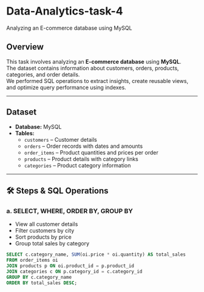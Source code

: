 # Data-Analytics-task-4
Analyzing an E-commerce database using MySQL


## Overview  
This task involves analyzing an **E-commerce database** using **MySQL**.  
The dataset contains information about customers, orders, products, categories, and order details.  
We performed SQL operations to extract insights, create reusable views, and optimize query performance using indexes.

---

## Dataset  
- **Database:** MySQL  
- **Tables:**  
  - `customers` – Customer details  
  - `orders` – Order records with dates and amounts  
  - `order_items` – Product quantities and prices per order  
  - `products` – Product details with category links  
  - `categories` – Product category information  

---

## 🛠 Steps & SQL Operations  

### a. SELECT, WHERE, ORDER BY, GROUP BY  
- View all customer details  
- Filter customers by city  
- Sort products by price  
- Group total sales by category  

```sql
SELECT c.category_name, SUM(oi.price * oi.quantity) AS total_sales
FROM order_items oi
JOIN products p ON oi.product_id = p.product_id
JOIN categories c ON p.category_id = c.category_id
GROUP BY c.category_name
ORDER BY total_sales DESC;

